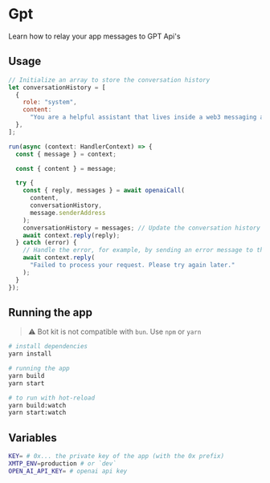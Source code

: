 # Gpt

Learn how to relay your app messages to GPT Api's

## Usage

```jsx
// Initialize an array to store the conversation history
let conversationHistory = [
  {
    role: "system",
    content:
      "You are a helpful assistant that lives inside a web3 messaging app. You love blockchain and decentralization and you are quite funny. You often tell crypto jokes.",
  },
];

run(async (context: HandlerContext) => {
  const { message } = context;

  const { content } = message;

  try {
    const { reply, messages } = await openaiCall(
      content,
      conversationHistory,
      message.senderAddress
    );
    conversationHistory = messages; // Update the conversation history
    await context.reply(reply);
  } catch (error) {
    // Handle the error, for example, by sending an error message to the user
    await context.reply(
      "Failed to process your request. Please try again later."
    );
  }
});
```

## Running the app

> ⚠️ Bot kit is not compatible with `bun`. Use `npm` or `yarn`

```bash
# install dependencies
yarn install

# running the app
yarn build
yarn start

# to run with hot-reload
yarn build:watch
yarn start:watch
```

## Variables

```bash
KEY= # 0x... the private key of the app (with the 0x prefix)
XMTP_ENV=production # or `dev`
OPEN_AI_API_KEY= # openai api key
```
